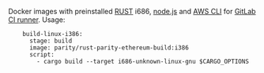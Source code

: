Docker images with preinstalled [RUST](https://www.rust-lang.org/) i686, [node.js](https://nodejs.org) and [AWS CLI](https://aws.amazon.com/ru/cli/) for [GitLab CI runner](https://gitlab.com/gitlab-org/gitlab-ci-multi-runner).
Usage:
```
    build-linux-i386:
      stage: build
      image: parity/rust-parity-ethereum-build:i386
      script:
        - cargo build --target i686-unknown-linux-gnu $CARGO_OPTIONS
```
